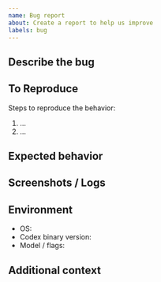 ```yaml
---
name: Bug report
about: Create a report to help us improve
labels: bug
---
```


## Describe the bug

## To Reproduce
Steps to reproduce the behavior:
1. ...
2. ...

## Expected behavior

## Screenshots / Logs

## Environment
- OS:
- Codex binary version:
- Model / flags:

## Additional context

